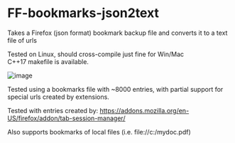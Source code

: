 # FF-bookmarks-json2text
Takes a Firefox (json format) bookmark backup file and converts it to a text file of urls

Tested on Linux, should cross-compile just fine for Win/Mac\
C++17 makefile is available.

![image](https://user-images.githubusercontent.com/2000703/210113268-70e1f8d4-bd0b-4dcc-940e-4f392eab302d.png)


Tested using a bookmarks file with ~8000 entries, with partial support for special urls created by extensions.

Tested with entries created by:
https://addons.mozilla.org/en-US/firefox/addon/tab-session-manager/

Also supports bookmarks of local files (i.e. file://c:/mydoc.pdf)
